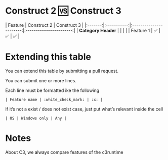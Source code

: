 # Construct 2 :vs: Construct 3

| Feature | Construct 2 | Construct 3 |
|:-------:|:-----------:|:-----------------------:|:-----------------------:|
| __**Category Header**__ |  |  |  |
| Feature 1 | :white_check_mark: | :white_check_mark: | :white_check_mark: |

# Extending this table
You can extend this table by submitting a pull request.

You can submit one or more lines.

Each line must be formatted ike the following

```
| Feature name | :white_check_mark: | :x: |
```

If it’s not a exist / does not exist case, just put what’s relevant inside the cell

```
| OS | Windows only | Any |
```

# Notes
About C3, we always compare features of the c3runtime
